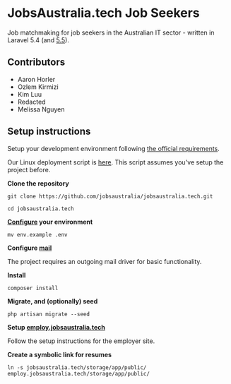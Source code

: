 # JobsAustralia.tech Job Seekers

Job matchmaking for job seekers in the Australian IT sector - written in Laravel 5.4 (and [5.5](https://github.com/jobsaustralia/jobsaustralia.tech/tree/laravel-5.5)).

## Contributors

* Aaron Horler
* Ozlem Kirmizi
* Kim Luu
* Redacted
* Melissa Nguyen

## Setup instructions

Setup your development environment following [the official requirements](https://laravel.com/docs/5.4/installation).

Our Linux deployment script is [here](https://github.com/jobsaustralia/scripts-conf-and-docs/blob/master/scripts/deploy.sh#L1). This script assumes you've setup the project before.

**Clone the repository**

`git clone https://github.com/jobsaustralia/jobsaustralia.tech.git`

`cd jobsaustralia.tech`

**[Configure](https://laravel.com/docs/5.4/configuration#environment-configuration) your environment**

`mv env.example .env`

**Configure [mail](https://laravel.com/docs/5.4/mail)**

The project requires an outgoing mail driver for basic functionality.

**Install**

`composer install`

**Migrate, and (optionally) seed**

`php artisan migrate --seed`

**Setup [employ.jobsaustralia.tech](https://github.com/jobsaustralia/employ.jobsaustralia.tech)**

Follow the setup instructions for the employer site. 

**Create a symbolic link for resumes**

`ln -s jobsaustralia.tech/storage/app/public/ employ.jobsaustralia.tech/storage/app/public/`
